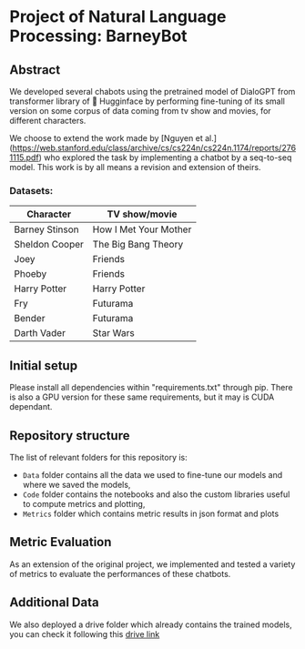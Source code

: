 # Project of Natural Language Processing: BarneyBot

## Abstract
We developed several chabots using the pretrained model of DialoGPT from transformer library of 🤗 Hugginface by performing fine-tuning of its small version on some corpus of data coming from tv show and movies, for different characters.

We choose to extend the work made by [Nguyen et al.] (https://web.stanford.edu/class/archive/cs/cs224n/cs224n.1174/reports/2761115.pdf) who explored the task by implementing a chatbot by a seq-to-seq model. This work is by all means a revision and extension of theirs.

### Datasets:
| Character      | TV show/movie         |
|----------------|-----------------------|
| Barney Stinson | How I Met Your Mother |
| Sheldon Cooper | The Big Bang Theory   |
| Joey           | Friends               |
| Phoeby         | Friends               |
| Harry Potter   | Harry Potter          |
| Fry            | Futurama              |
| Bender         | Futurama              |
| Darth Vader    | Star Wars             |

## Initial setup
Please install all dependencies within "requirements.txt" through pip. There is also a GPU version for these
same requirements, but it may is CUDA dependant.

## Repository structure
The list of relevant folders for this repository is:
* `Data` folder contains all the data we used to fine-tune our models and where we saved the models,
* `Code` folder contains the notebooks and also the custom libraries useful to compute metrics and plotting,
* `Metrics` folder which contains metric results in json format and plots

## Metric Evaluation
As an extension of the original project, we implemented and tested a variety of metrics to evaluate the performances of these chatbots.

## Additional Data
We also deployed a drive folder which already contains the trained models, you can check it following this [drive link](https://liveunibo-my.sharepoint.com/:f:/g/personal/valerio_tonelli2_studio_unibo_it/EqAjIM0kvAJFjrNXPPnSLe4BVC4cAMsfrr-7s_SjUiWDrg)